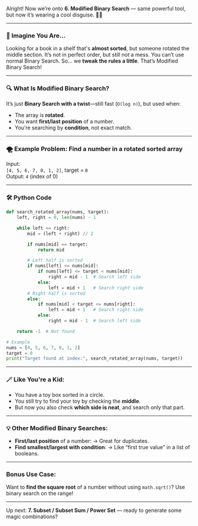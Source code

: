 Alright! Now we’re onto **6. Modified Binary Search** — same powerful tool, but now it’s wearing a cool disguise. 🕵️‍♂️

---

### 🧠 Imagine You Are...

Looking for a book in a shelf that's **almost sorted**, but someone rotated the middle section. It’s not in perfect order, but still not a mess. You can’t use normal Binary Search. So… we **tweak the rules a little**. That’s Modified Binary Search!

---

### 🔍 What Is Modified Binary Search?

It’s just **Binary Search with a twist**—still fast (`O(log n)`), but used when:
- The array is **rotated**.
- You want **first/last position** of a number.
- You’re searching by **condition**, not exact match.

---

### 🌪 Example Problem: Find a number in a rotated sorted array

Input:  
`[4, 5, 6, 7, 0, 1, 2]`, target = `0`  
Output: `4` (index of 0)

---

### 🛠 Python Code

```python
def search_rotated_array(nums, target):
    left, right = 0, len(nums) - 1

    while left <= right:
        mid = (left + right) // 2

        if nums[mid] == target:
            return mid

        # Left half is sorted
        if nums[left] <= nums[mid]:
            if nums[left] <= target < nums[mid]:
                right = mid - 1  # Search left side
            else:
                left = mid + 1   # Search right side
        # Right half is sorted
        else:
            if nums[mid] < target <= nums[right]:
                left = mid + 1   # Search right side
            else:
                right = mid - 1  # Search left side

    return -1  # Not found

# Example
nums = [4, 5, 6, 7, 0, 1, 2]
target = 0
print("Target found at index:", search_rotated_array(nums, target))
```

---

### 🪄 Like You're a Kid:

- You have a toy box sorted in a circle.
- You still try to find your toy by checking the **middle**.
- But now you also check **which side is neat**, and search only that part.

---

### 💡 Other Modified Binary Searches:

- **First/last position** of a number:
  → Great for duplicates.
- **Find smallest/largest with condition**:
  → Like “first true value” in a list of booleans.

---

### Bonus Use Case:
Want to **find the square root** of a number without using `math.sqrt()`? Use binary search on the range!

---

Up next: **7. Subset / Subset Sum / Power Set** — ready to generate some magic combinations?